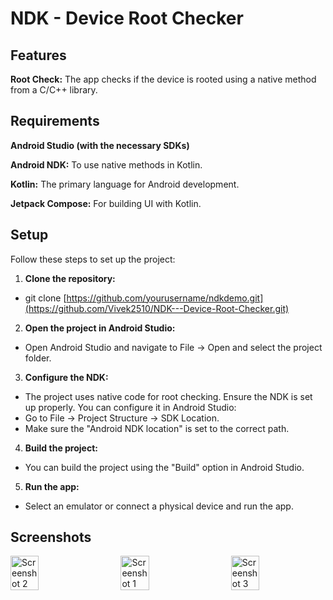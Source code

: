 # **NDK - Device Root Checker**

 
## **Features**

**Root Check:** The app checks if the device is rooted using a native method from a C/C++ library.

## **Requirements**

**Android Studio (with the necessary SDKs)**

**Android NDK:** To use native methods in Kotlin.

**Kotlin:** The primary language for Android development.

**Jetpack Compose:** For building UI with Kotlin.

## **Setup**

Follow these steps to set up the project:

1. **Clone the repository:**
- git clone [https://github.com/yourusername/ndkdemo.git](https://github.com/Vivek2510/NDK---Device-Root-Checker.git)

2. **Open the project in Android Studio:** 
- Open Android Studio and navigate to File -> Open and select the project folder.

3. **Configure the NDK:** 
- The project uses native code for root checking. Ensure the NDK is set up properly. You can configure it in Android Studio:
- Go to File -> Project Structure -> SDK Location.
- Make sure the "Android NDK location" is set to the correct path.

4. **Build the project:** 
- You can build the project using the "Build" option in Android Studio.

5. **Run the app:** 
- Select an emulator or connect a physical device and run the app.

## **Screenshots**

<div style="display: flex; justify-content: space-between;"> 
  <img src="https://github.com/user-attachments/assets/10671037-e100-47f4-9882-766f020fd1de" alt="Screenshot 2" width="30%" />
  <img src="https://github.com/user-attachments/assets/376d8bdd-7e11-4c90-90bd-a35cdd225a6a" alt="Screenshot 1" width="30%" />
  <img src="https://github.com/user-attachments/assets/9fe3219c-df89-43b4-9a52-dbc1baf22fe5" alt="Screenshot 3" width="30%" />
</div> 

